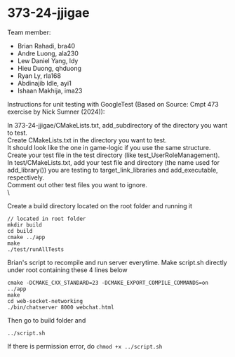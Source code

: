 # 373-24-jjigae

Team member:
- Brian Rahadi, bra40
- Andre Luong, ala230
- Lew Daniel Yang, ldy
- Hieu Duong, qhduong
- Ryan Ly, rla168
- Abdinajib Idle, ayi1
- Ishaan Makhija, ima23


Instructions for unit testing with GoogleTest (Based on Source: Cmpt 473 exercise by Nick Sumner (2024)):

In 373-24-jjigae/CMakeLists.txt, add_subdirectory of the directory you want to test.\
Create CMakeLists.txt in the directory you want to test.  
It should look like the one in game-logic if you use the same structure.\
Create your test file in the test directory (like test_UserRoleManagement).\
In test/CMakeLists.txt, add your test file and directory (the name used for add_library()) you are testing to target_link_libraries and add_executable, respectively.\
Comment out other test files you want to ignore.\
\

Create a build directory located on the root folder and running it
```
// located in root folder
mkdir build
cd build
cmake ../app
make
./test/runAllTests
```

Brian's script to recompile and run server everytime.
Make script.sh directly under root containing these 4 lines below

```
cmake -DCMAKE_CXX_STANDARD=23 -DCMAKE_EXPORT_COMPILE_COMMANDS=on ../app
make
cd web-socket-networking
./bin/chatserver 8000 webchat.html
```

Then go to build folder and
```
../script.sh
```

If there is permission error, do `chmod +x ../script.sh`